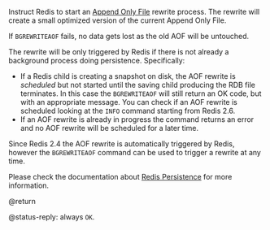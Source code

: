 Instruct Redis to start an [Append Only File](/topics/persistence#append-only-file) rewrite process. The rewrite will create a small optimized version of the current Append Only File.

If `BGREWRITEAOF` fails, no data gets lost as the old AOF will be untouched.

The rewrite will be only triggered by Redis if there is not already a background process doing persistence. Specifically:

* If a Redis child is creating a snapshot on disk, the AOF rewrite is *scheduled* but not started until the saving child producing the RDB file terminates. In this case the `BGREWRITEAOF` will still return an OK code, but with an appropriate message. You can check if an AOF rewrite is scheduled looking at the `INFO` command starting from Redis 2.6.
* If an AOF rewrite is already in progress the command returns an error and no AOF rewrite will be scheduled for a later time.

Since Redis 2.4 the AOF rewrite is automatically triggered by Redis, however the `BGREWRITEAOF` command can be used to trigger a rewrite at any time.

Please check the documentation about [Redis Persistence](/topics/persistence#append-only-file) for more information.

@return

@status-reply: always `OK`.
